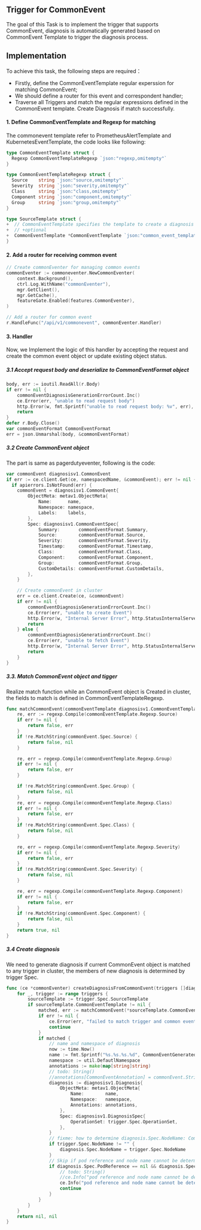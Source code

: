 ## Trigger for CommonEvent

The goal of this Task is to implement the trigger that supports CommonEvent, diagnosis is automatically generated based on CommonEvent Template to trigger the diagnosis process.

## Implementation

To achieve this task, the following steps are required：

* Firstly, define the CommonEventTemplate regular experssion for matching CommonEvent;
* We should define a router for this event and correspondent handler;
* Traverse all Triggers and match the regular expressions defined in the CommonEvent template. Create Diagnosis if match successfully.

#### 1. Define CommonEventTemplate and Regexp for matching

The commonevent template refer to PrometheusAlertTemplate and KubernetesEventTemplate, the code looks like following:

```go
type CommonEventTemplate struct {
  Regexp CommonEventTemplateRegexp `json:"regexp,omitempty"`
}

type CommonEventTemplateRegexp struct {
  Source    string `json:"source,omitempty"`
  Severity  string `json:"severity,omitempty"`
  Class     string `json:"class,omitempty"`
  Component string `json:"component,omitempty"`
  Group     string `json:"group,omitempty"`
}

type SourceTemplate struct {
+  // CommonEventTemplate specifies the template to create a diagnosis from a common event.
+  // +optional
+  CommonEventTemplate *CommonEventTemplate `json:"common_event_template,omitempty"`
}
```

#### 2. Add a router for receiving common event

```go
// Create commonEventer for managing common events
commonEventer := commoneventer.NewCommonEventer(
	context.Background(),
	ctrl.Log.WithName("commonEventer"),
	mgr.GetClient(),
	mgr.GetCache(),
	featureGate.Enabled(features.CommonEventer),
)

// Add a router for common event
r.HandleFunc("/api/v1/commonevent", commonEventer.Handler)
```

#### 3. Handler

Now, we Implement the logic of this handler by accepting the request and create the common event object or update existing object status.

##### 3.1 Accept request body and deserialize to CommonEventFormat object

```go
body, err := ioutil.ReadAll(r.Body)
if err != nil {
	commonEventDiagnosisGenerationErrorCount.Inc()
	ce.Error(err, "unable to read request body")
	http.Error(w, fmt.Sprintf("unable to read request body: %v", err), http.StatusBadRequest)
	return
}
defer r.Body.Close()
var commonEventFormat CommonEventFormat
err = json.Unmarshal(body, &commonEventFormat)
```

##### 3.2 Create CommonEvent object

The part is same as pagerdutyeventer, following is the code:

```go
var commonEvent diagnosisv1.CommonEvent
if err := ce.client.Get(ce, namespacedName, &commonEvent); err != nil {
  if apierrors.IsNotFound(err) {
	commonEvent = diagnosisv1.CommonEvent{
		ObjectMeta: metav1.ObjectMeta{
			Name:      name,
			Namespace: namespace,
			Labels:    labels,
		},
		Spec: diagnosisv1.CommonEventSpec{
			Summary:       commonEventFormat.Summary,
			Source:        commonEventFormat.Source,
			Severity:      commonEventFormat.Severity,
			Timestamp:     commonEventFormat.Timestamp,
			Class:         commonEventFormat.Class,
			Component:     commonEventFormat.Component,
			Group:         commonEventFormat.Group,
			CustomDetails: commonEventFormat.CustomDetails,
		},
	}

	// Create commonEvent in cluster
	err = ce.client.Create(ce, &commonEvent)
	if err != nil {
		commonEventDiagnosisGenerationErrorCount.Inc()
		ce.Error(err, "unable to create Event")
		http.Error(w, "Internal Server Error", http.StatusInternalServerError)
		return
	} else {
		commonEventDiagnosisGenerationErrorCount.Inc()
		ce.Error(err, "unable to fetch Event")
		http.Error(w, "Internal Server Error", http.StatusInternalServerError)
		return
	}
}
```

##### 3.3. Match CommonEvent object and tigger

Realize match function while an CommonEvent object is Created in cluster, the fields to match is defined in CommonEventTemplateRegexp. 

```go
func matchCommonEvent(commonEventTemplate diagnosisv1.CommonEventTemplate, commonEvent diagnosisv1.CommonEvent) (bool, error) {
	re, err := regexp.Compile(commonEventTemplate.Regexp.Source)
	if err != nil {
		return false, err
	}
	if !re.MatchString(commonEvent.Spec.Source) {
		return false, nil
	}

	re, err = regexp.Compile(commonEventTemplate.Regexp.Group)
	if err != nil {
		return false, err
	}

	if !re.MatchString(commonEvent.Spec.Group) {
		return false, nil
	}
	re, err = regexp.Compile(commonEventTemplate.Regexp.Class)
	if err != nil {
		return false, err
	}
	if !re.MatchString(commonEvent.Spec.Class) {
		return false, nil
	}

	re, err = regexp.Compile(commonEventTemplate.Regexp.Severity)
	if err != nil {
		return false, err
	}
	if !re.MatchString(commonEvent.Spec.Severity) {
		return false, nil
	}

	re, err = regexp.Compile(commonEventTemplate.Regexp.Component)
	if err != nil {
		return false, err
	}
	if !re.MatchString(commonEvent.Spec.Component) {
		return false, nil
	}
	return true, nil
}
```

##### 3.4 Create diagnosis

We need to generate diagnosis if current CommonEvent object is matched to any trigger in cluster, the members of new diagnosis is determined by trigger Spec.

```go
func (ce *commonEventer) createDiagnosisFromCommonEvent(triggers []diagnosisv1.Trigger, commonEvent diagnosisv1.CommonEvent) (*diagnosisv1.Diagnosis, error) {
	for _, trigger := range triggers {
		sourceTemplate := trigger.Spec.SourceTemplate
		if sourceTemplate.CommonEventTemplate != nil {
			matched, err := matchCommonEvent(*sourceTemplate.CommonEventTemplate, commonEvent)
			if err != nil {
				ce.Error(err, "failed to match trigger and common event")
				continue
			}
			if matched {
				// name and namespace of diagnosis
				now := time.Now()
				name := fmt.Sprintf("%s.%s.%s.%d", CommonEventGeneratedDiagnosisPrefix, commonEvent.Namespace, commonEvent.Name, now.Unix())
				namespace := util.DefautlNamespace
				annotations := make(map[string]string)
				// todo: String()
				//annotations[CommonEventAnnotation] = commonEvent.String()
				diagnosis := diagnosisv1.Diagnosis{
					ObjectMeta: metav1.ObjectMeta{
						Name:        name,
						Namespace:   namespace,
						Annotations: annotations,
					},
					Spec: diagnosisv1.DiagnosisSpec{
						OperationSet: trigger.Spec.OperationSet,
					},
				}
				// fixme: how to determine diagnosis.Spec.NodeName: CommonEvent don not contain this filed
				if trigger.Spec.NodeName != "" {
					diagnosis.Spec.NodeName = trigger.Spec.NodeName
				}
				// Skip if pod reference and node name cannot be determined.
				if diagnosis.Spec.PodReference == nil && diagnosis.Spec.NodeName == "" {
					// todo: String()
					//ce.Info("pod reference and node name cannot be determined for alert", "alert", commonEvent.String())
					ce.Info("pod reference and node name cannot be determined for alert", "alert")
					continue
				}
			}
		}
	}
	return nil, nil
}
```





